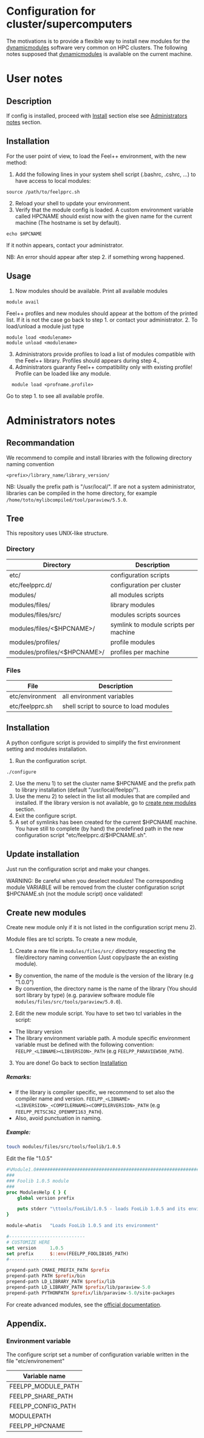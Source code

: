 Configuration for cluster/supercomputers
========================================

The motivations is to provide a flexible way to install
new modules for the [dynamicmodules](http://modules.sourceforge.net/) software
very common on HPC clusters. The following notes supposed that
[dynamicmodules](http://modules.sourceforge.net/) is available on the
current machine.

# User notes

## Description

If config is installed, proceed with [Install](##Install) section else see
[Administrators notes](#Administrators-notes) section.

## Installation

For the user point of view, to load the Feel++ environment, with the new method:

1. Add the following lines in your system shell script (.bashrc, .cshrc, ...)
to have access to local modules:
```
source /path/to/feelpprc.sh
```
2. Reload your shell to update your environment.
3. Verify that the module config is loaded. A custom environment variable called HPCNAME
should exist now with the given name for the current machine
(The hostname is set by default).
```
echo $HPCNAME
```
If it nothin appears, contact your administrator.

NB: An error should appear after step 2. if something wrong happened.

## Usage

1. Now modules should be available. Print all available modules
```
module avail
```
Feel++ profiles and new modules should appear at the bottom of the
printed list.
If it is not the case go back to step 1. or contact your administrator.
2. To load/unload a module just type
```
module load <modulename>
module unload <modulename>
```
3. Administrators provide profiles to load a list of modules
compatible with the Feel++ library. Profiles should appears during step 4.,
4. Administrators guaranty Feel++ compatibility only with existing profile!
Profile can be loaded like any module.
```
  module load <profname.profile>
```
Go to step 1. to see all available profile.

# Administrators notes

## Recommandation

We recommend to compile and install libraries with the following directory
naming convention
```
<prefix>/library_name/library_version/
```
NB: Usually the prefix path is "/usr/local/". If are not a system administrator,
libraries can be compiled in the home directory, for example
`/home/toto/mylibcompiled/tool/paraview/5.5.0`.

## Tree

This repository uses UNIX-like structure.

### Directory

| Directory                  | Description                    |
| -------------------------- | ------------------------------ |
| etc/                       | configuration scripts            |
| etc/feelpprc.d/            | configuration per cluster        |
| modules/                   | all modules scripts             |
| modules/files/             | library modules                    |
| modules/files/src/          | modules scripts sources                |
| modules/files/\<$HPCNAME\>/  | symlink to module scripts per machine |
| modules/profiles/            | profile modules  |
| modules/profiles/\<$HPCNAME\>/ | profiles per machine           |

### Files

| File                 | Description                    |
| -------------------------- | ------------------------------ |
| etc/environment | all environment variables |
| etc/feelpprc.sh | shell script to source to load modules |

## Installation

A python configure script is provided to simplify the first environment setting
and modules installation.

1. Run the configuration script.
```
./configure
```
2. Use the menu 1) to set the cluster name $HPCNAME and the prefix path to
   library installation (default "/usr/local/feelpp/").
3. Use the menu 2) to select in the list all modules that are compiled and
   installed.  If the library version is not available, go to [create new
   modules](##Create_new_modules) section.
4. Exit the configure script.
5. A set of symlinks has been created for the current $HPCNAME machine.  You
   have still to complete (by hand) the predefined path in the new
   configuration script "etc/feelpprc.d/$HPCNAME.sh".

## Update installation

Just run the configuration script and make your changes.

WARNING: Be careful when you deselect modules! The corresponding module
VARIABLE will be removed from the cluster configuration script $HPCNAME.sh (not
the module script) once validated!

## Create new modules

Create new module only if it is not listed in the configuration script menu 2).

Module files are tcl scripts. To create a new module,

1. Create a new file in `modules/files/src/` directory respecting the
   file/directory naming convention (Just copy/paste the an existing module).
  - By convention, the name of the module is the version of the library (e.g
    "1.0.0")
  - By convention, the directory name is the name of the library (You should
    sort library by type)  (e.g. paraview software module file
    `modules/files/src/tools/paraview/5.0.0`).

2. Edit the new module script. You have to set two tcl variables in the script:
  - The library version
  - The library environment variable path. A module specific environment
    variable must be defined with the following convention:
    `FEELPP_<LIBNAME><LIBVERSION>_PATH` (e.g `FEELPP_PARAVIEW500_PATH`).

3. You are done! Go back to section [Installation](##Installation)

##### Remarks:
- If the library is compiler specific, we recommend to set also the compiler
  name and version.
  `FEELPP_<LIBNAME><LIBVERSION>_<COMPILERNAME><COMPILERVERSION>_PATH` (e.g
  `FEELPP_PETSC362_OPENMPI163_PATH`).
- Also, avoid punctuation in naming.

##### Example:

```bash
touch modules/files/src/tools/foolib/1.0.5
```

Edit the file "1.0.5"

```tcl
#%Module1.0#####################################################################
###
### Foolib 1.0.5 module
###
proc ModulesHelp { } {
    global version prefix

    puts stderr "\ttools/FooLib/1.0.5 - loads FooLib 1.0.5 and its environment"
}

module-whatis   "Loads FooLib 1.0.5 and its environment"

#----------------------------
# CUSTOMIZE HERE
set version     1.0.5
set prefix      $::env(FEELPP_FOOLIB105_PATH)
#----------------------------

prepend-path CMAKE_PREFIX_PATH $prefix
prepend-path PATH $prefix/bin
prepend-path LD_LIBRARY_PATH $prefix/lib
prepend-path LD_LIBRARY_PATH $prefix/lib/paraview-5.0
prepend-path PYTHONPATH $prefix/lib/paraview-5.0/site-packages
```

For create advanced modules, see the [official
documentation](http://modules.sourceforge.net/man/modulefile.html).

## Appendix.

### Environment variable

The configure script set a number of configuration variable written in the file
"etc/environement"

| Variable name  |
| ---            |
| FEELPP_MODULE_PATH |
| FEELPP_SHARE_PATH |
| FEELPP_CONFIG_PATH |
| MODULEPATH     |
| FEELPP_HPCNAME |
